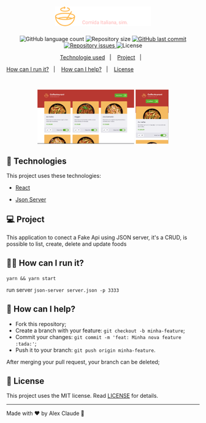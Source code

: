 <h1 align="center">
    <img alt="GoRestaurant" src="./src/assets/logo.svg" width="250px" />
</h1>

<p align="center">
  <img alt="GitHub language count" src="https://img.shields.io/github/languages/count/abauruel/GoRestaurantWeb">

  <img alt="Repository size" src="https://img.shields.io/github/repo-size/abauruel/GoRestaurantWeb">

  <a href="https://github.com/abauruel/GoRestaurantWeb/commits/master">
    <img alt="GitHub last commit" src="https://img.shields.io/github/last-commit/abauruel/GoRestaurantWeb">
  </a>

  <a href="https://github.com/abauruel/GoRestaurantWeb/issues">
    <img alt="Repository issues" src="https://img.shields.io/github/issues/abauruel/GoRestaurantWeb">
  </a>

  <img alt="License" src="https://img.shields.io/badge/license-MIT-brightgreen">
</p>

<p align="center">
  <a href="#rocket-technologies">Technologie used</a>&nbsp;&nbsp;&nbsp;|&nbsp;&nbsp;&nbsp;
  <a href="#-project">Project</a>&nbsp;&nbsp;&nbsp;|&nbsp;&nbsp;&nbsp;

<a href="#-how-can-i-run-it">How can I run it?</a>&nbsp;&nbsp;&nbsp;|&nbsp;&nbsp;&nbsp;
<a href="#-how-can-i-help">How can I help?</a>&nbsp;&nbsp;&nbsp;|&nbsp;&nbsp;&nbsp;
<a href="#memo-license">License</a>

</p>

<br>

<p align="center">

  <img alt="Frontend" src="./src/assets/DesktopScreen.png" width="50%" >
  <img alt="responsive" src="./src/assets/responsive.png" width="16.9%" margin-left="10">

</p>

## :rocket: Technologies

This project uses these technologies:

- [React](https://reactjs.org)

- [Json Server](https://github.com/typicode/json-server)

## 💻 Project

This application to conect a Fake Api using JSON server, it's a CRUD, is possible to list, create, delete and update foods

## 👨‍💻 How can I run it?

`yarn && yarn start`

run server `json-server server.json -p 3333`

## 🤔 How can I help?

- Fork this repository;
- Create a branch with your feature: `git checkout -b minha-feature`;
- Commit your changes: `git commit -m 'feat: Minha nova feature :tada:'`;
- Push it to your branch: `git push origin minha-feature`.

After merging your pull request, your branch can be deleted;

## :memo: License

This project uses the MIT license. Read [LICENSE](LICENSE.md) for details.

---

Made with ♥ by Alex Claude :wave:
